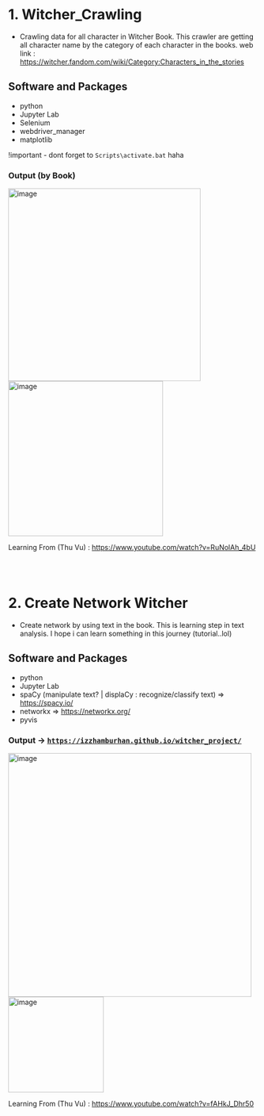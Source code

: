 # 1. Witcher_Crawling
- Crawling data for all character in Witcher Book. This crawler are getting all character name by the category of each character in the books.
web link : https://witcher.fandom.com/wiki/Category:Characters_in_the_stories

## Software and Packages
- python
- Jupyter Lab
- Selenium
- webdriver_manager
- matplotlib

!important - dont forget to <code>Scripts\activate.bat</code> haha


### Output (by Book)
<div>
<img width="389" alt="image" src="https://user-images.githubusercontent.com/58935865/180159756-34b156df-c96d-42ad-9cc7-7fc6fd79a48e.png">
<img width="313" alt="image" src="https://user-images.githubusercontent.com/58935865/180159853-5f5a2339-ba07-4cc2-8dee-b673c0cf6cbe.png">
</div>

Learning From (Thu Vu) : https://www.youtube.com/watch?v=RuNolAh_4bU

<br><br>

# 2. Create Network Witcher
- Create network by using text in the book. This is learning step in text analysis. I hope i can learn something in this journey (tutorial..lol)

## Software and Packages
- python
- Jupyter Lab
- spaCy (manipulate text? | displaCy : recognize/classify text) => https://spacy.io/
- networkx  => https://networkx.org/
- pyvis

### Output -> <code>https://izzhamburhan.github.io/witcher_project/</code>
<div>
<img width="492" alt="image" src="https://user-images.githubusercontent.com/58935865/182538398-685b11f9-3b55-4093-a39a-f4acf044b4ec.png">
<img width="193" alt="image" src="https://user-images.githubusercontent.com/58935865/182538485-f1bb73b3-f153-40f7-b762-8b82ac7f83a1.png">
</div>


Learning From (Thu Vu) : https://www.youtube.com/watch?v=fAHkJ_Dhr50
